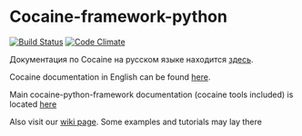 Cocaine-framework-python
========================
[![Build Status][travis-image]][travis-url] [![Code Climate][codeclimate-image]][codeclimate-url]

Документация по Cocaine на русском языке находится [здесь](https://github.com/cocaine/cocaine-docs-ru/wiki).

Cocaine documentation in English can be found [here](https://github.com/cocaine/cocaine-docs-en/wiki).

Main cocaine-python-framework documentation (cocaine tools included) is located
[here](https://cocaine.readthedocs.org/en/latest/)

Also visit our [wiki page](https://github.com/cocaine/cocaine-framework-python/wiki).
Some examples and tutorials may lay there


[travis-url]: https://travis-ci.org/cocaine/cocaine-framework-python
[travis-image]: https://travis-ci.org/cocaine/cocaine-framework-python.png?branch=master

[codeclimate-url]: https://codeclimate.com/github/cocaine/cocaine-framework-python
[codeclimate-image]: https://codeclimate.com/github/cocaine/cocaine-framework-python/badges/gpa.svg
